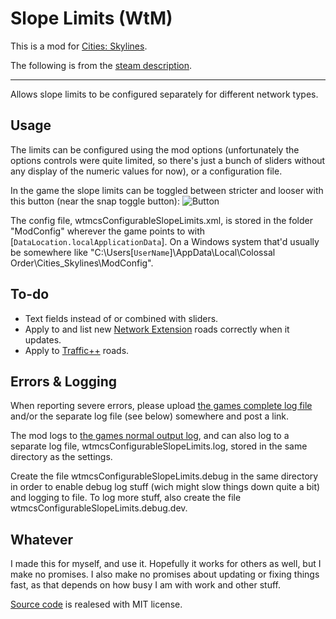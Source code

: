 # Slope Limits (WtM)

This is a mod for [Cities: Skylines](http://www.citiesskylines.com/).

The following is from the [steam description](http://steamcommunity.com/sharedfiles/filedetails/?id=512194601).

---------------------------------------------



Allows slope limits to be configured separately for different network types.

## Usage

The limits can be configured using the mod options (unfortunately the options controls were quite limited, so there's just a bunch of sliders without any display of the numeric values for now), or a configuration file.

In the game the slope limits can be toggled between stricter and looser with this button (near the snap toggle button):
![Button](http://www.truls.org/jonas/CS/ConfigurableSlopeLimitsButtonWeb.png)

The config file, wtmcsConfigurableSlopeLimits.xml, is stored in the folder "ModConfig" wherever the game points to with [`DataLocation.localApplicationData`]. On a Windows system that'd usually be somewhere like "C:\Users\[`UserName`]\AppData\Local\Colossal Order\Cities\_Skylines\ModConfig".

## To-do

- Text fields instead of or combined with sliders.
- Apply to and list new [Network Extension](http://steamcommunity.com/sharedfiles/filedetails/?id=478820060) roads correctly when it updates.
- Apply to [Traffic++](http://steamcommunity.com/sharedfiles/filedetails/?id=409184143) roads.

## Errors & Logging

When reporting severe errors, please upload [the games complete log file](http://steamcommunity.com/sharedfiles/filedetails/?id=463645931) and/or the separate log file (see below) somewhere and post a link.

The mod logs to [the games normal output log](http://steamcommunity.com/sharedfiles/filedetails/?id=463645931), and can also log to a separate log file, wtmcsConfigurableSlopeLimits.log, stored in the same directory as the settings.

Create the file wtmcsConfigurableSlopeLimits.debug in the same directory in order to enable debug log stuff (wich might slow things down quite a bit) and logging to file. To log more stuff, also create the file wtmcsConfigurableSlopeLimits.debug.dev.

## Whatever

I made this for myself, and use it. Hopefully it works for others as well, but I make no promises.
I also make no promises about updating or fixing things fast, as that depends on how busy I am with work and other stuff.

[Source code](https://github.com/DinkyToyz/wtmcsConfigurableSlopeLimits) is realesed with MIT license.